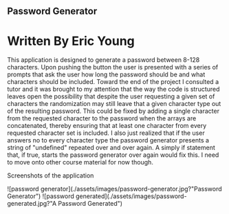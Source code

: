 ## Password Generator ##
# Written By Eric Young #

This application is designed to generate a password between 8-128 characters. Upon pushing the button the user is presented with a series of prompts that ask the user how long the password should be and what characters should be included. Toward the end of the project I consulted a tutor and it was brought to my attention that the way the code is structured leaves open the possibility that despite the user requesting a given set of characters the randomization may still leave that a given character type out of the resulting password. This could be fixed by adding a single character from the requested character to the password when the arrays are concatenated, thereby ensuring that at least one character from every requested character set is included. I also just realized that if the user answers no to every character type the password generator presents a string of "undefined" repeated over and over again. A simply if statement that, if true, starts the password generator over again would fix this. I need to move onto other course material for now though. 

Screenshots of the application

![password generator](./assets/images/password-generator.jpg?"Password Generator")
![password generated](./assets/images/password-generated.jpg?"A Password Generated")

